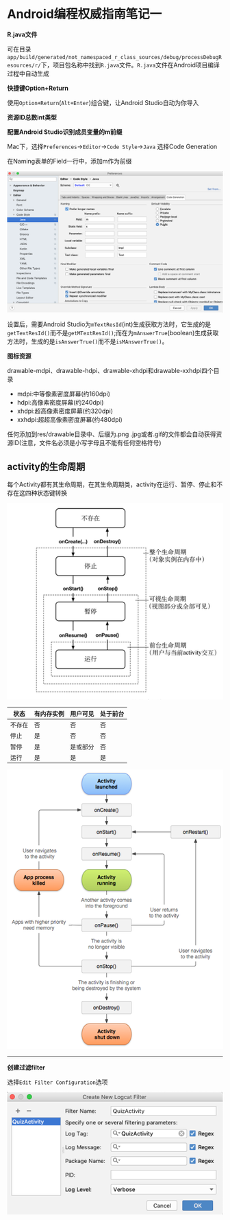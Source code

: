 # Android编程权威指南笔记一

**R.java文件**

可在目录`app/build/generated/not_namespaced_r_class_sources/debug/processDebugResources/r/`下，项目包名称中找到`R.java`文件。`R.java`文件在Android项目编译过程中自动生成

**快捷键Option+Return**

使用`Option+Return`(`Alt+Enter`)组合键，让Android Studio自动为你导入

**资源ID总数int类型**



**配置Android Studio识别成员变量的m前缀**

Mac下，选择`Preferences`->`Editor`->`Code Style`->`Java` 选择Code Generation

在Naming表单的Field一行中，添加m作为前缀

![007](https://github.com/winfredzen/Android-Basic/blob/master/images/007.png)

设置后，需要Android Studio为`mTextResId`(int)生成获取方法时，它生成的是`getTextResId()`而不是`getMTextResId()`;而在为`mAnswerTrue`(boolean)生成获取方法时，生成的是`isAnswerTrue()`而不是`isMAnswerTrue()`。



**图标资源**

drawable-mdpi、drawable-hdpi、drawable-xhdpi和drawable-xxhdpi四个目录

+ mdpi:中等像素密度屏幕(约160dpi)
+ hdpi:高像素密度屏幕(约240dpi)
+ xhdpi:超高像素密度屏幕(约320dpi)
+ xxhdpi:超超高像素密度屏幕(约480dpi)

任何添加到res/drawable目录中、后缀为.png .jpg或者.gif的文件都会自动获得资源ID(注意，文件名必须是小写字母且不能有任何空格符号)



## activity的生命周期

每个Activity都有其生命周期，在其生命周期类，activity在运行、暂停、停止和不存在这四种状态键转换

![008](https://github.com/winfredzen/Android-Basic/blob/master/images/008.png)

| 状态   | 有内存实例 | 用户可见 | 处于前台 |
| ------ | ---------- | -------- | -------- |
| 不存在 | 否         | 否       | 否       |
| 停止   | 是         | 否       | 否       |
| 暂停   | 是         | 是或部分 | 否       |
| 运行   | 是         | 是       | 是       |

![010](https://github.com/winfredzen/Android-Basic/blob/master/images/010.png)



-----

**创建过滤filter**

选择`Edit Filter Configuration`选项

![009](https://github.com/winfredzen/Android-Basic/blob/master/images/009.png)



























